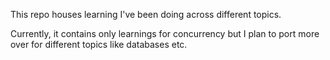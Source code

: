 This repo houses learning I've been doing across different topics.

Currently, it contains only learnings for concurrency but I plan to port more over for different topics like databases etc.